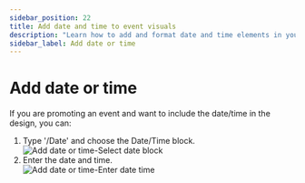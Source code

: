 ```yaml
---
sidebar_position: 22
title: Add date and time to event visuals
description: "Learn how to add and format date and time elements in your content for events, promotions, and timely information."
sidebar_label: Add date or time
---
```


# Add date or time

If you are promoting an event and want to include the date/time in the design, you can:
1. Type '/Date' and choose the Date/Time block.  
    <img src="/img/working-with-content/add-date-or-time/1_add-date-or-time_select-date-block.png" alt="Add date or time-Select date block" />
2. Enter the date and time.  
    <img src="/img/working-with-content/add-date-or-time/2_add-date-or-time_enter-date-time.png" alt="Add date or time-Enter date time" />